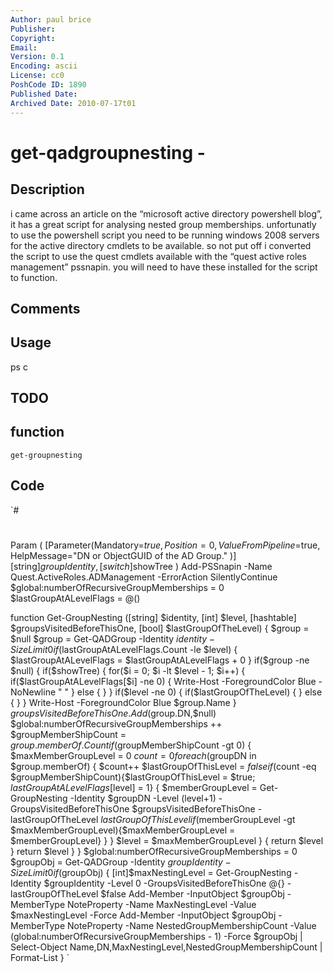 ```yaml
---
Author: paul brice
Publisher: 
Copyright: 
Email: 
Version: 0.1
Encoding: ascii
License: cc0
PoshCode ID: 1890
Published Date: 
Archived Date: 2010-07-17t01
---
```


# get-qadgroupnesting - 

## Description

i came across an article on the “microsoft active directory powershell blog”, it has a great script for analysing nested group memberships. unfortunatly to use the powershell script you need to be running windows 2008 servers for the active directory cmdlets to be available. so not put off i converted the script to use the quest cmdlets available with the “quest active roles management” pssnapin. you will need to have these installed for the script to function.

## Comments



## Usage

ps c

## TODO



## function

`get-groupnesting`

## Code

`#
 #
 Param (
     [Parameter(Mandatory=$true,
         Position=0,
         ValueFromPipeline=$true,
         HelpMessage="DN or ObjectGUID of the AD Group."
     )]
     [string]$groupIdentity,
     [switch]$showTree
     )
 Add-PSSnapin -Name Quest.ActiveRoles.ADManagement -ErrorAction SilentlyContinue
 $global:numberOfRecursiveGroupMemberships = 0
 $lastGroupAtALevelFlags = @() 
 
 function Get-GroupNesting ([string] $identity, [int] $level, [hashtable] $groupsVisitedBeforeThisOne, [bool] $lastGroupOfTheLevel)
 {
     $group = $null
     $group = Get-QADGroup -Identity $identity -SizeLimit 0
     if($lastGroupAtALevelFlags.Count -le $level)
     {
         $lastGroupAtALevelFlags = $lastGroupAtALevelFlags + 0
     }
     if($group -ne $null)
     {
         if($showTree)
         {
             for($i = 0; $i -lt $level - 1; $i++)
 	    {
                 if($lastGroupAtALevelFlags[$i] -ne 0)
                 {
                     Write-Host -ForegroundColor Blue -NoNewline "  "
                 }
                 else
                 {
                 }
             }
             if($level -ne 0)
             {
                 if($lastGroupOfTheLevel)
                 {
                 }
                 else
                 {
                 }
             } 
             Write-Host -ForegroundColor Blue $group.Name
         }
         $groupsVisitedBeforeThisOne.Add($group.DN,$null)
         $global:numberOfRecursiveGroupMemberships ++
         $groupMemberShipCount = $group.memberOf.Count
         if ($groupMemberShipCount -gt 0)
         {
             $maxMemberGroupLevel = 0
             $count = 0
             foreach($groupDN in $group.memberOf)
             {
                 $count++
                 $lastGroupOfThisLevel = $false
                 if($count -eq $groupMemberShipCount){$lastGroupOfThisLevel = $true; $lastGroupAtALevelFlags[$level] = 1}
                 {
                     $memberGroupLevel = Get-GroupNesting -Identity $groupDN -Level $($level+1) -GroupsVisitedBeforeThisOne $groupsVisitedBeforeThisOne -lastGroupOfTheLevel $lastGroupOfThisLevel
                     if ($memberGroupLevel -gt $maxMemberGroupLevel){$maxMemberGroupLevel = $memberGroupLevel}
                 }
             }
             $level = $maxMemberGroupLevel
         }
         {
             return $level
         }
         return $level
     }
 }
 $global:numberOfRecursiveGroupMemberships = 0
 $groupObj = Get-QADGroup -Identity $groupIdentity -SizeLimit 0
 if($groupObj)
 {
     [int]$maxNestingLevel = Get-GroupNesting -Identity $groupIdentity -Level 0 -GroupsVisitedBeforeThisOne @{} -lastGroupOfTheLevel $false
 	Add-Member -InputObject $groupObj -MemberType NoteProperty  -Name MaxNestingLevel -Value $maxNestingLevel -Force
     Add-Member -InputObject $groupObj -MemberType NoteProperty  -Name NestedGroupMembershipCount -Value $($global:numberOfRecursiveGroupMemberships - 1) -Force
 	$groupObj | Select-Object Name,DN,MaxNestingLevel,NestedGroupMembershipCount | Format-List
 }
`

